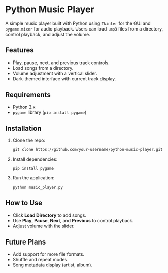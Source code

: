 # Python Music Player

A simple music player built with Python using `Tkinter` for the GUI and `pygame.mixer` for audio playback. Users can load `.mp3` files from a directory, control playback, and adjust the volume.

## Features

- Play, pause, next, and previous track controls.
- Load songs from a directory.
- Volume adjustment with a vertical slider.
- Dark-themed interface with current track display.

## Requirements

- Python 3.x
- `pygame` library (`pip install pygame`)

## Installation

1. Clone the repo:
    ```
    git clone https://github.com/your-username/python-music-player.git
    ```
2. Install dependencies:
    ```
    pip install pygame
    ```
3. Run the application:
    ```
    python music_player.py
    ```

## How to Use

- Click **Load Directory** to add songs.
- Use **Play**, **Pause**, **Next**, and **Previous** to control playback.
- Adjust volume with the slider.

## Future Plans

- Add support for more file formats.
- Shuffle and repeat modes.
- Song metadata display (artist, album).

